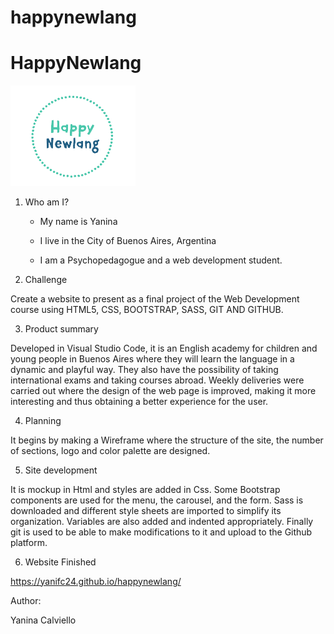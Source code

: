 # happynewlang
# HappyNewlang
<div id="logo" class="sinItem">
            <a class="navbar-brand" href="index.html"><img src="Imagenes/logo4.png.png" alt="HappyNewlang" width="200px"></a>
              
 </div>

1. Who am I?

    - My name is Yanina
		 
    - I live in the City of Buenos Aires, Argentina
		 
    - I am a Psychopedagogue and a web development student.
    
2. Challenge

Create a website to present as a final project of the Web Development course using HTML5, CSS, BOOTSTRAP, SASS, GIT AND GITHUB.

3. Product summary

Developed in Visual Studio Code, it is an English academy for children and young people in Buenos Aires where they will learn the language in a dynamic and playful way. They also have the possibility of taking international exams and taking courses abroad.
Weekly deliveries were carried out where the design of the web page is improved, making it more interesting and thus obtaining a better experience for the user.

4. Planning

It begins by making a Wireframe where the structure of the site, the number of sections, logo and color palette are designed.

5. Site development

 It is mockup in Html and styles are added in Css. Some Bootstrap components are used for the menu, the carousel, and the form. 
 Sass is downloaded and different style sheets are imported to simplify its organization. Variables are also added and indented appropriately. 
 Finally git is used to be able to make modifications to it and upload to the Github platform.

6. Website Finished

https://yanifc24.github.io/happynewlang/

Author:

Yanina Calviello
